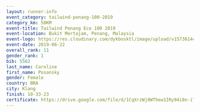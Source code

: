 ```yaml
--- 
layout: runner-info 
event_category: tailwind-penang-100-2019 
category_km: 50KM 
event-title: Tailwind Penang Eco 100 2019 
event-location: Bukit Mertajam, Penang, Malaysia 
event-logo: https://res.cloudinary.com/dykbosktl/image/upload/v1573614442/Logo/Logo_gqlzi3.jpg 
event-date: 2019-06-22 
overall_rank: 11
gender_rank: 1
bib: 5562
last_name: Caroline
first_name: Posansky
gender: Female
country: BRA
city: Klang
finish: 10-33-23
certificate: https://drive.google.com/file/d/1CqXrzWj8WThew1IRy94i8n-iTKtn3Zsg/view?usp=sharing
--- 
```

